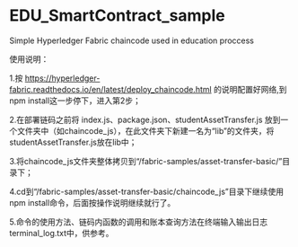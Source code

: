 # EDU_SmartContract_sample

Simple Hyperledger Fabric chaincode used in education proccess

使用说明：

1.按 https://hyperledger-fabric.readthedocs.io/en/latest/deploy_chaincode.html 的说明配置好网络,到npm install这一步停下，进入第2步；

2.在部署链码之前将 index.js、package.json、studentAssetTransfer.js 放到一个文件夹中（如chaincode_js），在此文件夹下新建一名为“lib”的文件夹，将studentAssetTransfer.js放在lib中；

3.将chaincode_js文件夹整体拷贝到“/fabric-samples/asset-transfer-basic/”目录下；

4.cd到“/fabric-samples/asset-transfer-basic/chaincode_js”目录下继续使用npm install命令，后面按操作说明继续就行了。

5.命令的使用方法、链码内函数的调用和账本查询方法在终端输入输出日志terminal_log.txt中，供参考。
